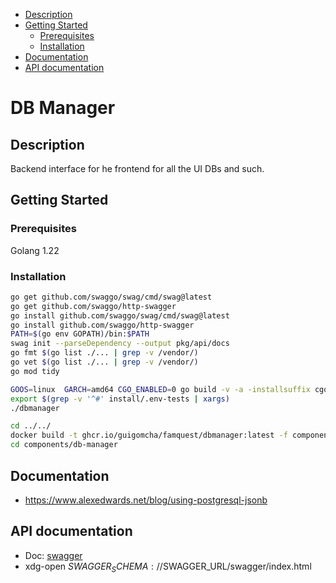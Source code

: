   - [Description](#description)
  - [Getting Started](#getting-started)
    - [Prerequisites](#prerequisites)
    - [Installation](#installation)
  - [Documentation](#documentation)
  - [API documentation](#api-documentation)

# DB Manager

## Description

Backend interface for he frontend for all the UI DBs and such.

## Getting Started

### Prerequisites

Golang 1.22

### Installation

```bash
go get github.com/swaggo/swag/cmd/swag@latest
go get github.com/swaggo/http-swagger
go install github.com/swaggo/swag/cmd/swag@latest
go install github.com/swaggo/http-swagger
PATH=$(go env GOPATH)/bin:$PATH
swag init --parseDependency --output pkg/api/docs
go fmt $(go list ./... | grep -v /vendor/)
go vet $(go list ./... | grep -v /vendor/)
go mod tidy
```

```bash
GOOS=linux  GARCH=amd64 CGO_ENABLED=0 go build -v -a -installsuffix cgo -o dbmanager . 
export $(grep -v '^#' install/.env-tests | xargs)
./dbmanager 
```

```bash
cd ../../
docker build -t ghcr.io/guigomcha/famquest/dbmanager:latest -f components/db-manager/install/Dockerfile --progress plain  --network=host .
cd components/db-manager
```


## Documentation

- https://www.alexedwards.net/blog/using-postgresql-jsonb

## API documentation

- Doc: [swagger](./pkg/api/docs/swagger.yaml)
- xdg-open $SWAGGER_SCHEMA://$SWAGGER_URL/swagger/index.html
